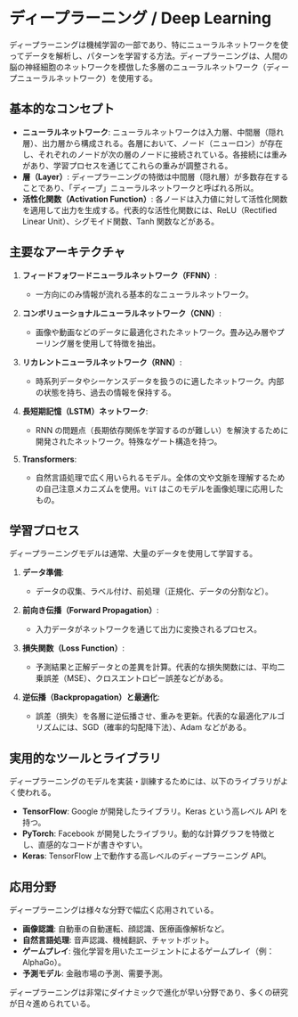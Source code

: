 # ディープラーニング / Deep Learning

ディープラーニングは機械学習の一部であり、特にニューラルネットワークを使ってデータを解析し、パターンを学習する方法。ディープラーニングは、人間の脳の神経細胞のネットワークを模倣した多層のニューラルネットワーク（ディープニューラルネットワーク）を使用する。

## 基本的なコンセプト

- **ニューラルネットワーク**: ニューラルネットワークは入力層、中間層（隠れ層）、出力層から構成される。各層において、ノード（ニューロン）が存在し、それぞれのノードが次の層のノードに接続されている。各接続には重みがあり、学習プロセスを通じてこれらの重みが調整される。
- **層（Layer）**: ディープラーニングの特徴は中間層（隠れ層）が多数存在することであり、「ディープ」ニューラルネットワークと呼ばれる所以。
- **活性化関数（Activation Function）**: 各ノードは入力値に対して活性化関数を適用して出力を生成する。代表的な活性化関数には、ReLU（Rectified Linear Unit）、シグモイド関数、Tanh 関数などがある。

## 主要なアーキテクチャ

1. **フィードフォワードニューラルネットワーク（FFNN）**:

   - 一方向にのみ情報が流れる基本的なニューラルネットワーク。

2. **コンボリューショナルニューラルネットワーク（CNN）**:

   - 画像や動画などのデータに最適化されたネットワーク。畳み込み層やプーリング層を使用して特徴を抽出。

3. **リカレントニューラルネットワーク（RNN）**:

   - 時系列データやシーケンスデータを扱うのに適したネットワーク。内部の状態を持ち、過去の情報を保持する。

4. **長短期記憶（LSTM）ネットワーク**:

   - RNN の問題点（長期依存関係を学習するのが難しい）を解決するために開発されたネットワーク。特殊なゲート構造を持つ。

5. **Transformers**:
   - 自然言語処理で広く用いられるモデル。全体の文や文脈を理解するための自己注意メカニズムを使用。`ViT` はこのモデルを画像処理に応用したもの。

## 学習プロセス

ディープラーニングモデルは通常、大量のデータを使用して学習する。

1. **データ準備**:

   - データの収集、ラベル付け、前処理（正規化、データの分割など）。

2. **前向き伝播（Forward Propagation）**:

   - 入力データがネットワークを通じて出力に変換されるプロセス。

3. **損失関数（Loss Function）**:

   - 予測結果と正解データとの差異を計算。代表的な損失関数には、平均二乗誤差（MSE）、クロスエントロピー誤差などがある。

4. **逆伝播（Backpropagation）と最適化**:
   - 誤差（損失）を各層に逆伝播させ、重みを更新。代表的な最適化アルゴリズムには、SGD（確率的勾配降下法）、Adam などがある。

## 実用的なツールとライブラリ

ディープラーニングのモデルを実装・訓練するためには、以下のライブラリがよく使われる。

- **TensorFlow**: Google が開発したライブラリ。Keras という高レベル API を持つ。
- **PyTorch**: Facebook が開発したライブラリ。動的な計算グラフを特徴とし、直感的なコードが書きやすい。
- **Keras**: TensorFlow 上で動作する高レベルのディープラーニング API。

## 応用分野

ディープラーニングは様々な分野で幅広く応用されている。

- **画像認識**: 自動車の自動運転、顔認識、医療画像解析など。
- **自然言語処理**: 音声認識、機械翻訳、チャットボット。
- **ゲームプレイ**: 強化学習を用いたエージェントによるゲームプレイ（例：AlphaGo）。
- **予測モデル**: 金融市場の予測、需要予測。

ディープラーニングは非常にダイナミックで進化が早い分野であり、多くの研究が日々進められている。
